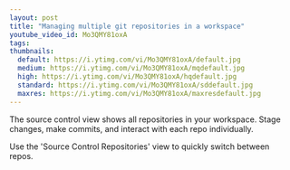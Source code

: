 ```yaml
---
layout: post
title: "Managing multiple git repositories in a workspace"
youtube_video_id: Mo3QMY81oxA
tags:
thumbnails:
  default: https://i.ytimg.com/vi/Mo3QMY81oxA/default.jpg
  medium: https://i.ytimg.com/vi/Mo3QMY81oxA/mqdefault.jpg
  high: https://i.ytimg.com/vi/Mo3QMY81oxA/hqdefault.jpg
  standard: https://i.ytimg.com/vi/Mo3QMY81oxA/sddefault.jpg
  maxres: https://i.ytimg.com/vi/Mo3QMY81oxA/maxresdefault.jpg
---
```


The source control view shows all repositories in your workspace. Stage changes, make commits, and interact with each repo individually.

Use the 'Source Control Repositories' view to quickly switch between repos.

